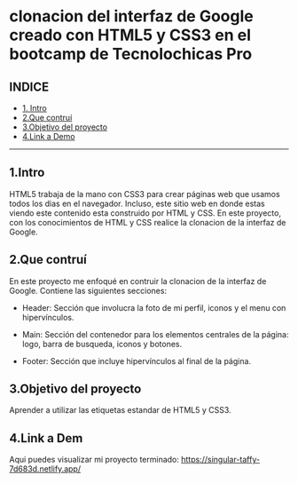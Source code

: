 # clonacion del interfaz de Google creado con HTML5 y CSS3 en el bootcamp de Tecnolochicas Pro


## **INDICE**

* [1. Intro](https://github.com/Dariana26/clonacionGoogle/blob/main/README.md#1intro)
* [2.Que contruí](https://github.com/Dariana26/clonacionGoogle/blob/main/README.md#2que-contru%C3%AD)
* [3.Objetivo del proyecto](https://github.com/Dariana26/clonacionGoogle/blob/main/README.md#3objetivo-del-proyecto)
* [4.Link a Demo](https://github.com/Dariana26/clonacionGoogle/blob/main/README.md#4link-a-demo)

****

## 1.Intro
HTML5 trabaja de la mano con CSS3 para crear páginas web que usamos todos los dias en el navegador. Incluso, este sitio web en donde estas viendo este contenido esta construido  por HTML y CSS. En este proyecto, con los conocimientos de HTML y CSS realice la clonacion de la interfaz de Google.

## 2.Que contruí
En este proyecto me enfoqué en contruir la clonacion de la interfaz de Google.
Contiene las siguientes secciones:

* Header: Sección que involucra la foto de mi perfil, iconos y el menu con hipervínculos.

* Main: Sección del contenedor para los elementos centrales de la página: logo, barra de busqueda, iconos y botones.

* Footer: Sección que incluye hipervínculos al final de la página.

## 3.Objetivo del proyecto
Aprender a utilizar las etiquetas estandar de HTML5 y CSS3.

## 4.Link a Dem
Aqui puedes visualizar mi proyecto terminado: https://singular-taffy-7d683d.netlify.app/
